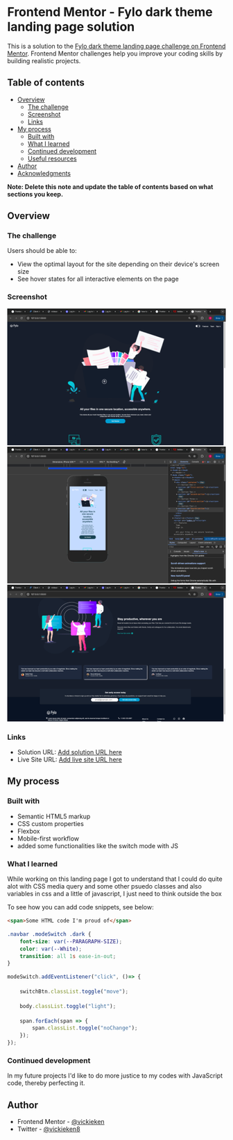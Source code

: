 # Frontend Mentor - Fylo dark theme landing page solution

This is a solution to the [Fylo dark theme landing page challenge on Frontend Mentor](https://www.frontendmentor.io/challenges/fylo-dark-theme-landing-page-5ca5f2d21e82137ec91a50fd). Frontend Mentor challenges help you improve your coding skills by building realistic projects. 

## Table of contents

- [Overview](#overview)
  - [The challenge](#the-challenge)
  - [Screenshot](#screenshot)
  - [Links](#links)
- [My process](#my-process)
  - [Built with](#built-with)
  - [What I learned](#what-i-learned)
  - [Continued development](#continued-development)
  - [Useful resources](#useful-resources)
- [Author](#author)
- [Acknowledgments](#acknowledgments)

**Note: Delete this note and update the table of contents based on what sections you keep.**

## Overview

### The challenge

Users should be able to:

- View the optimal layout for the site depending on their device's screen size
- See hover states for all interactive elements on the page

### Screenshot

![](./Screenshot%202024-05-19%20at%206.45.23%20PM.png)
![](./Screenshot%202024-05-19%20at%206.46.02%20PM.png)
![](./Screenshot%202024-05-19%20at%206.45.40%20PM.png)

### Links

- Solution URL: [Add solution URL here](https://github.com/vickieken/fylo-dark-theme-landing-page-master.git)
- Live Site URL: [Add live site URL here](https://vickieken.github.io/fylo-dark-theme-landing-page-master/)

## My process

### Built with

- Semantic HTML5 markup
- CSS custom properties
- Flexbox
- Mobile-first workflow
- added some functionalities like the switch mode with JS

### What I learned

While working on this landing page I got to understand that I could do quite alot with CSS media query and some other psuedo classes and also variables in css and a little of javascript, I just need to think outside the box

To see how you can add code snippets, see below:

```html
<span>Some HTML code I'm proud of</span>
```
```css
.navbar .modeSwitch .dark {
    font-size: var(--PARAGRAPH-SIZE);
    color: var(--White);
    transition: all 1s ease-in-out;
}
```
```js
modeSwitch.addEventListener("click", ()=> {
    
    switchBtn.classList.toggle("move");

    body.classList.toggle("light");

    span.forEach(span => {
        span.classList.toggle("noChange");
    });
});

```

### Continued development

In my future projects I'd like to do more justice to my codes with JavaScript code, thereby perfecting it.

## Author
- Frontend Mentor - [@vickieken](https://www.frontendmentor.io/profile/vickieken)
- Twitter - [@vickieken8](https://www.twitter.com/vickieken8)
